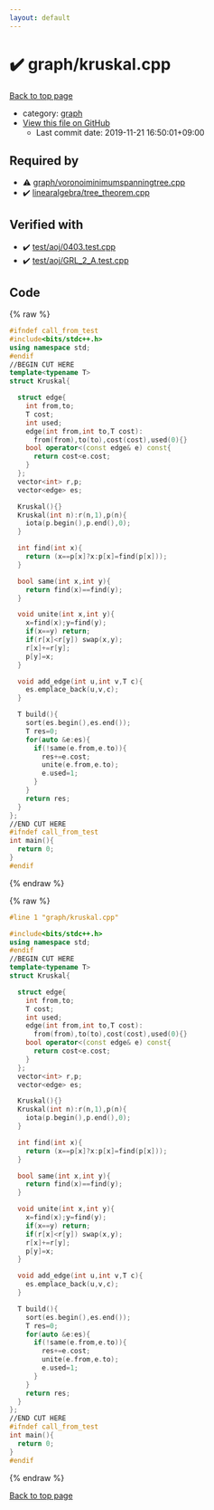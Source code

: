 ```yaml
---
layout: default
---
```


<!-- mathjax config similar to math.stackexchange -->
<script type="text/javascript" async
  src="https://cdnjs.cloudflare.com/ajax/libs/mathjax/2.7.5/MathJax.js?config=TeX-MML-AM_CHTML">
</script>
<script type="text/x-mathjax-config">
  MathJax.Hub.Config({
    TeX: { equationNumbers: { autoNumber: "AMS" }},
    tex2jax: {
      inlineMath: [ ['$','$'] ],
      processEscapes: true
    },
    "HTML-CSS": { matchFontHeight: false },
    displayAlign: "left",
    displayIndent: "2em"
  });
</script>

<script type="text/javascript" src="https://cdnjs.cloudflare.com/ajax/libs/jquery/3.4.1/jquery.min.js"></script>
<script src="https://cdn.jsdelivr.net/npm/jquery-balloon-js@1.1.2/jquery.balloon.min.js" integrity="sha256-ZEYs9VrgAeNuPvs15E39OsyOJaIkXEEt10fzxJ20+2I=" crossorigin="anonymous"></script>
<script type="text/javascript" src="../../assets/js/copy-button.js"></script>
<link rel="stylesheet" href="../../assets/css/copy-button.css" />


# :heavy_check_mark: graph/kruskal.cpp

<a href="../../index.html">Back to top page</a>

* category: <a href="../../index.html#f8b0b924ebd7046dbfa85a856e4682c8">graph</a>
* <a href="{{ site.github.repository_url }}/blob/master/graph/kruskal.cpp">View this file on GitHub</a>
    - Last commit date: 2019-11-21 16:50:01+09:00




## Required by

* :warning: <a href="voronoiminimumspanningtree.cpp.html">graph/voronoiminimumspanningtree.cpp</a>
* :heavy_check_mark: <a href="../linearalgebra/tree_theorem.cpp.html">linearalgebra/tree_theorem.cpp</a>


## Verified with

* :heavy_check_mark: <a href="../../verify/test/aoj/0403.test.cpp.html">test/aoj/0403.test.cpp</a>
* :heavy_check_mark: <a href="../../verify/test/aoj/GRL_2_A.test.cpp.html">test/aoj/GRL_2_A.test.cpp</a>


## Code

<a id="unbundled"></a>
{% raw %}
```cpp
#ifndef call_from_test
#include<bits/stdc++.h>
using namespace std;
#endif
//BEGIN CUT HERE
template<typename T>
struct Kruskal{

  struct edge{
    int from,to;
    T cost;
    int used;
    edge(int from,int to,T cost):
      from(from),to(to),cost(cost),used(0){}
    bool operator<(const edge& e) const{
      return cost<e.cost;
    }
  };
  vector<int> r,p;
  vector<edge> es;

  Kruskal(){}
  Kruskal(int n):r(n,1),p(n){
    iota(p.begin(),p.end(),0);
  }

  int find(int x){
    return (x==p[x]?x:p[x]=find(p[x]));
  }

  bool same(int x,int y){
    return find(x)==find(y);
  }

  void unite(int x,int y){
    x=find(x);y=find(y);
    if(x==y) return;
    if(r[x]<r[y]) swap(x,y);
    r[x]+=r[y];
    p[y]=x;
  }

  void add_edge(int u,int v,T c){
    es.emplace_back(u,v,c);
  }

  T build(){
    sort(es.begin(),es.end());
    T res=0;
    for(auto &e:es){
      if(!same(e.from,e.to)){
        res+=e.cost;
        unite(e.from,e.to);
        e.used=1;
      }
    }
    return res;
  }
};
//END CUT HERE
#ifndef call_from_test
int main(){
  return 0;
}
#endif

```
{% endraw %}

<a id="bundled"></a>
{% raw %}
```cpp
#line 1 "graph/kruskal.cpp"

#include<bits/stdc++.h>
using namespace std;
#endif
//BEGIN CUT HERE
template<typename T>
struct Kruskal{

  struct edge{
    int from,to;
    T cost;
    int used;
    edge(int from,int to,T cost):
      from(from),to(to),cost(cost),used(0){}
    bool operator<(const edge& e) const{
      return cost<e.cost;
    }
  };
  vector<int> r,p;
  vector<edge> es;

  Kruskal(){}
  Kruskal(int n):r(n,1),p(n){
    iota(p.begin(),p.end(),0);
  }

  int find(int x){
    return (x==p[x]?x:p[x]=find(p[x]));
  }

  bool same(int x,int y){
    return find(x)==find(y);
  }

  void unite(int x,int y){
    x=find(x);y=find(y);
    if(x==y) return;
    if(r[x]<r[y]) swap(x,y);
    r[x]+=r[y];
    p[y]=x;
  }

  void add_edge(int u,int v,T c){
    es.emplace_back(u,v,c);
  }

  T build(){
    sort(es.begin(),es.end());
    T res=0;
    for(auto &e:es){
      if(!same(e.from,e.to)){
        res+=e.cost;
        unite(e.from,e.to);
        e.used=1;
      }
    }
    return res;
  }
};
//END CUT HERE
#ifndef call_from_test
int main(){
  return 0;
}
#endif

```
{% endraw %}

<a href="../../index.html">Back to top page</a>


